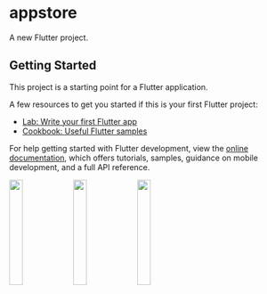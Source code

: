 # appstore

A new Flutter project.

## Getting Started

This project is a starting point for a Flutter application.

A few resources to get you started if this is your first Flutter project:

- [Lab: Write your first Flutter app](https://docs.flutter.dev/get-started/codelab)
- [Cookbook: Useful Flutter samples](https://docs.flutter.dev/cookbook)

For help getting started with Flutter development, view the
[online documentation](https://docs.flutter.dev/), which offers tutorials,
samples, guidance on mobile development, and a full API reference.
<p>
<img src="https://user-images.githubusercontent.com/114645045/225904868-3268f4d2-786e-49f7-8633-e09140a15f54.jpeg" width=22%,height=35%>
<img src="https://user-images.githubusercontent.com/114645045/225904959-4bd297bf-ee5a-467c-92b1-69c6d3bc22ed.jpeg" width=22%,height=35%>
<img src="https://user-images.githubusercontent.com/114645045/225904996-f79ba9ac-ae92-4c87-bc8f-10ae0d9ecebf.jpeg" width=22%,height=35%>
<p>
